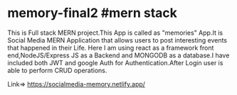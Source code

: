 # memory-final2 #mern stack
This is Full stack MERN project.This App is called as "memories" App.It is Social Media MERN Application that allows users to post interesting events that happened in their Life.
Here I am  using react as a framework front end,NodeJS/Express JS as a Backend and MONGODB as a database.I have included both JWT and google Auth for Authentication.After Login user is able to perform CRUD operations.

Link=> https://socialmedia-memory.netlify.app/

